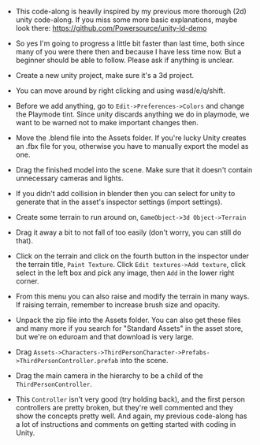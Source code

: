 - This code-along is heavily inspired by my previous more thorough (2d) unity code-along. If you miss some more basic explanations, maybe look there: https://github.com/Powersource/unity-ld-demo
- So yes I'm going to progress a little bit faster than last time, both since many of you were there then and because I have less time now. But a beginner should be able to follow. Please ask if anything is unclear.

- Create a new unity project, make sure it's a 3d project.
- You can move around by right clicking and using wasd/e/q/shift.
- Before we add anything, go to `Edit->Preferences->Colors` and change the Playmode tint. Since unity discards anything we do in playmode, we want to be warned not to make important changes then.

- Move the .blend file into the Assets folder. If you're lucky Unity creates an .fbx file for you, otherwise you have to manually export the model as one.
- Drag the finished model into the scene. Make sure that it doesn't contain unnecessary cameras and lights.
- If you didn't add collision in blender then you can select for unity to generate that in the asset's inspector settings (import settings).

- Create some terrain to run around on, `GameObject->3d Object->Terrain`
- Drag it away a bit to not fall of too easily (don't worry, you can still do that).
- Click on the terrain and click on the fourth button in the inspector under the terrain title, `Paint Texture`. Click `Edit textures->Add texture`, click select in the left box and pick any image, then `Add` in the lower right corner.
- From this menu you can also raise and modify the terrain in many ways. If raising terrain, remember to increase brush size and opacity.

- Unpack the zip file into the Assets folder. You can also get these files and many more if you search for "Standard Assets" in the asset store, but we're on eduroam and that download is very large.
- Drag `Assets->Characters->ThirdPersonCharacter->Prefabs->ThirdPersonController.prefab` into the scene.
- Drag the main camera in the hierarchy to be a child of the `ThirdPersonController`.
- This `Controller` isn't very good (try holding back), and the first person controllers are pretty broken, but they're well commented and they show the concepts pretty well. And again, my previous code-along has a lot of instructions and comments on getting started with coding in Unity.